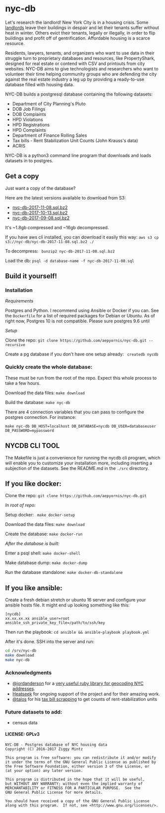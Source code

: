 # nyc-db

Let's research the landlord! New York City is in a housing crisis. Some [landlords](https://youtu.be/o1SzKHXz8tU) leave their buildings in despair and let their tenants suffer without heat in winter. Others evict their tenants, legally or illegally, in order to flip buildings and profit off of gentrification. Affordable housing is a scarce resource. 

Residents, lawyers, tenants, and organizers who want to use data in their struggle turn to proprietary databases and resources, like PropertyShark, designed for real estate or contend with CSV and printouts from city websites. NYC-DB aims to give technologists and researchers who want to volunteer their time helping community groups who are defending the city against the real estate industry a leg up by providing a ready-to-use database filled with housing data.

NYC-DB builds a postgresql database containing the following datasets:

- Department of City Planning's Pluto
- DOB Job Filings
- DOB Complaints
- HPD Violations
- HPD Registrations
- HPD Complaints
- Department of Finance Rolling Sales
- Tax bills - Rent Stabilization Unit Counts (John Krauss's data)
- ACRIS

NYC-DB is a python3 command line program that downloads and loads datasets in to postgres.

## Get a copy

Just want a copy of the database?

Here are the latest versions available to download from S3:

- [nyc-db-2017-11-08.sql.bz2](https://s3.amazonaws.com/nyc-db/nyc-db-2017-11-08.sql.bz2)
- [nyc-db-2017-10-13.sql.bz2](https://s3.amazonaws.com/nyc-db/nyc-db-2017-10-13.sql.bz2)
- [nyc-db-2017-09-08.sql.bz2](https://s3.amazonaws.com/nyc-db/nyc-db-2017-09-08.sql.bz2)

It's ~1.8gb compressed and ~16gb decompressed.

If you have aws cli installed, you can download it easily this way: ``` aws s3 cp s3://nyc-db/nyc-db-2017-11-08.sql.bz2 ./ ```

To decompress: ```  bunzip2 nyc-db-2017-11-08.sql.bz2 ```

Load the db: ``` psql -d database-name -f nyc-db-2017-11-08.sql ```

## Build it yourself!

###  Installation

*Requirements*

Postgres and Python. I recommend using Ansible or Docker if you can. See the ``` Dockerfile ``` for a list of required packages for Debian or Ubuntu. As of right now, Postgres 10 is not compatible. Please sure postgres 9.6 until

*Setup*

Clone the repo: ``` git clone https://github.com/aepyornis/nyc-db.git --recursive ```

Create a pg database if you don't have one setup already: ``` createdb nycdb```

### Quickly create the whole database:

These must be run from the root of the repo. Expect this whole process to take a few hours.

Download the data files: ``` make download ```

Build the database: ``` make nyc-db ```

There are 4 connection variables that you can pass to configure the postgres connection. For instance:

```
make nyc-db DB_HOST=localhost DB_DATABASE=nycdb DB_USER=databaseuser DB_PASSWORD=mypassword
```

## NYCDB CLI TOOL

The Makefile is just a convenience for running the nycdb cli program, which will enable you to  customize your installation more, including inserting a subjection of the datasets.  See the README.md in the  ` ./src ` directory.

## If you like docker:

Clone the repo: ``` git clone https://github.com/aepyornis/nyc-db.git ```

_In root of repo:_

Setup docker:  ```  make docker-setup ```

Download the data files: ``` make download ```

Create the database: ``` make docker-run ```

_After the database is built:_

Enter a psql shell: ``` make docker-shell ```

Make database dump: ``` make docker-dump ```

Run the database standalone: ``` make docker-db-standalone ``` 

## If you like ansible:

Create a fresh debian stretch or ubuntu 16 server and configure your ansible hosts file. It might end up looking something like this:

```
[nycdb]
xx.xx.xx.xx ansible_user=root ansible_ssh_private_key_file=/path/to/ssh/key
```

Then run the playbook: ``` cd ansible && ansible-playbook playbook.yml ```

After it's done. SSH into the server and run:

``` bash
cd /srv/nyc-db
make download
make nyc-db
```

### Acknowledgments

- [@jordanderson](https://github.com/jordanderson) for a [very useful ruby library for geocoding NYC addresses](https://github.com/jordanderson/nyc_geosupport).
- [Heatseek](https://heatseek.org/) for ongoing support of the project and for their amazing work.
- [@talos](https://github.com/talos) for his [tax bill scrapping](https://github.com/talos/nyc-stabilization-unit-counts) to get counts of rent-stabilization units

### Future datasets to add:

- census data

#### LICENSE: GPLv3

```
NYC-DB - Postgres database of NYC housing data
Copyright (C) 2016-2017 Ziggy Mintz

This program is free software: you can redistribute it and/or modify
it under the terms of the GNU General Public License as published by
the Free Software Foundation, either version 3 of the License, or
(at your option) any later version.

This program is distributed in the hope that it will be useful,
but WITHOUT ANY WARRANTY; without even the implied warranty of
MERCHANTABILITY or FITNESS FOR A PARTICULAR PURPOSE.  See the
GNU General Public License for more details.

You should have received a copy of the GNU General Public License
along with this program.  If not, see <http://www.gnu.org/licenses/>.
```
